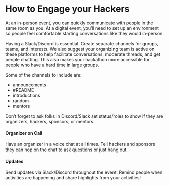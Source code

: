 # How to Engage your Hackers

At an in-person event, you can quickly communicate with people in the same room as you. At a digital event, you’ll need to set up an environment so people feel comfortable starting conversations like they would in-person.

Having a Slack/Discord is essential. Create separate channels for groups, teams, and interests. We also suggest your organizing team is active on these platforms to help facilitate conversations, moderate threads, and get people chatting. This also makes your hackathon more accessible for people who have a hard time in large groups.

Some of the channels to include are: 

* announcements
* \#README
* introductions 
* random 
* mentors 

Don’t forget to ask folks in Discord/Slack set status/roles to show if they are organizers, hackers, sponsors, or mentors. 

#### **Organizer on Call** 

Have an organizer in a voice chat at all times. Tell hackers and sponsors they can hop on the chat to ask questions or just hang out. 

#### **Updates**

Send updates via Slack/Discord throughout the event. Remind people when activities are happening and share highlights from your activities!

